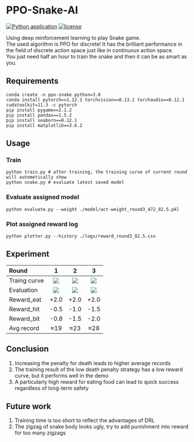 # PPO-Snake-AI

[![Python application](https://github.com/george-chou/PPO-Snake-AI/actions/workflows/python-app.yml/badge.svg?branch=main)](https://github.com/george-chou/PPO-Snake-AI/actions/workflows/python-app.yml)
[![license](https://img.shields.io/github/license/george-chou/PPO-Snake-AI.svg)](https://github.com/george-chou/PPO-Snake-AI/blob/master/LICENSE)

Using deep reinforcement learning to play Snake game.\
The used algorithm is PPO for discrete! It has the brilliant performance in the field of discrete action space just like in continuous action space.\
You just need half an hour to train the snake and then it can be as smart as you.

## Requirements
```
conda create -n ppo-snake python=3.8
conda install pytorch==1.12.1 torchvision==0.13.1 torchaudio==0.12.1 cudatoolkit=11.3 -c pytorch
pip install pygame==2.1.2
pip install pandas==1.5.2
pip install seaborn==0.12.1
pip install matplotlib==3.6.2
```

## Usage
### Train
```
python train.py # after training, the training curve of current round will autometically show
python snake.py # evaluate latest saved model
```

### Evaluate assigned model
```
python evaluate.py --weight ./model/act-weight_round3_472_82.5.pkl
```

### Plot assigned reward log
```
python plotter.py --history ./logs/reward_round3_82.5.csv
```

## Experiment
| Round        |                                 1                                 |                                 2                                 |                                 3                                 |
| :----------- | :---------------------------------------------------------------: | :---------------------------------------------------------------: | :---------------------------------------------------------------: |
| Traing curve | <img src="https://picrepo.netlify.app/PPO-Snake-AI/round1.png" /> | <img src="https://picrepo.netlify.app/PPO-Snake-AI/round2.png" /> | <img src="https://picrepo.netlify.app/PPO-Snake-AI/round3.png" /> |
| Evaluation   | <img src="https://picrepo.netlify.app/PPO-Snake-AI/round1.gif" /> | <img src="https://picrepo.netlify.app/PPO-Snake-AI/round2.gif" /> | <img src="https://picrepo.netlify.app/PPO-Snake-AI/round3.gif" /> |
| Reward_eat   |                               +2.0                                |                               +2.0                                |                               +2.0                                |
| Reward_hit   |                               -0.5                                |                               -1.0                                |                               -1.5                                |
| Reward_bit   |                               -0.8                                |                               -1.5                                |                               -2.0                                |
| Avg record   |                                ≈19                                |                                ≈23                                |                                ≈28                                |

## Conclusion
1. Increasing the penalty for death leads to higher average records
2. The training result of the low death penalty strategy has a low reward curve, but it performs well in the demo
3. A particularly high reward for eating food can lead to quick success regardless of long-term safety

## Future work
1. Training time is too short to reflect the advantages of DRL
2. The zigzag of snake body looks ugly, try to add punishment into reward for too many zigzags
